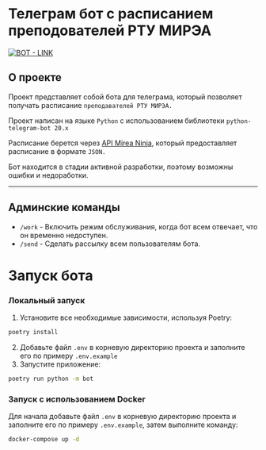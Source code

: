 # Телеграм бот с расписанием преподователей РТУ МИРЭА

[![BOT - LINK](https://img.shields.io/static/v1?label=BOT&message=LINK&color=229ed9&style=for-the-badge)](https://t.me/mirea_teachers_bot)

## О проекте

Проект представляет собой бота для телеграма, который позволяет получать расписание `преподавателей РТУ МИРЭА.`

Проект написан на языке `Python` с использованием библиотеки `python-telegram-bot 20.x`

Расписание берется через [API Mirea Ninja](https://github.com/mirea-ninja/rtu-mirea-timetable), который предоставляет
расписание в формате `JSON.`

Бот находится в стадии активной разработки, поэтому возможны ошибки и недоработки.
***

## Админские команды

- `/work` - Включить режим обслуживания, когда бот всем отвечает, что он временно недоступен.
- `/send` - Сделать рассылку всем пользователям бота.

# Запуск бота

### Локальный запуск

1. Установите все необходимые зависимости, используя Poetry:

```bash
poetry install
```

2. Добавьте файл `.env` в корневую директорию проекта и заполните его по примеру `.env.example`
3. Запустите приложение:

```bash
poetry run python -m bot
```

### Запуск с использованием Docker

Для начала добавьте файл `.env` в корневую директорию проекта и заполните его по примеру `.env.example`, затем выполните
команду:

```bash
docker-compose up -d
```
